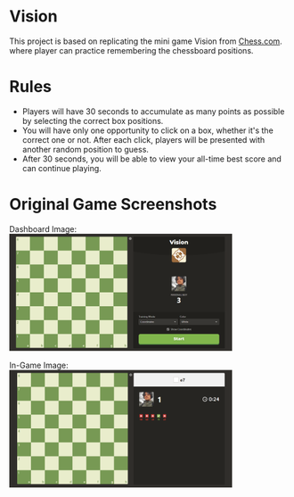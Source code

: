 # Vision

This project is based on replicating the mini game Vision from [Chess.com](https://www.chess.com/vision). where player can practice remembering the chessboard positions.

# Rules

-   Players will have 30 seconds to accumulate as many points as possible by selecting the correct box positions.<br>
-   You will have only one opportunity to click on a box, whether it's the correct one or not. After each click, players will be presented with another random position to guess.<br>
-   After 30 seconds, you will be able to view your all-time best score and can continue playing.

# Original Game Screenshots

Dashboard Image:<br>
<img src="./images/dashboard_original.png" width="400" />

In-Game Image:<br>
<img src="./images/inGame_original.png" width="400" />

